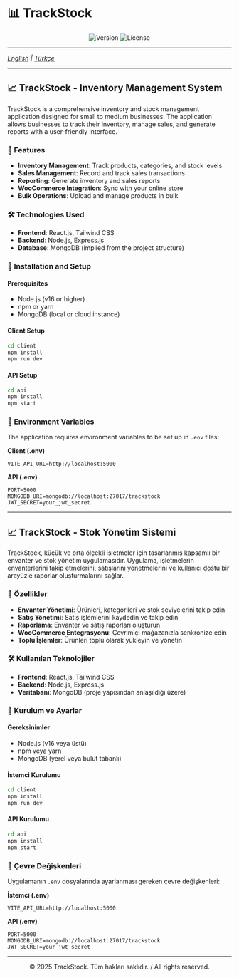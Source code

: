 # 📊 TrackStock

<p align="center">
  <img src="https://img.shields.io/badge/Version-1.0.0-blue.svg" alt="Version"/>
  <img src="https://img.shields.io/badge/License-MIT-green.svg" alt="License"/>
</p>

---

*[English](#-trackstock---inventory-management-system) | [Türkçe](#-trackstock---stok-yönetim-sistemi)*

---

## 📈 TrackStock - Inventory Management System

TrackStock is a comprehensive inventory and stock management application designed for small to medium businesses. The application allows businesses to track their inventory, manage sales, and generate reports with a user-friendly interface.

### 🚀 Features

- **Inventory Management**: Track products, categories, and stock levels
- **Sales Management**: Record and track sales transactions
- **Reporting**: Generate inventory and sales reports
- **WooCommerce Integration**: Sync with your online store
- **Bulk Operations**: Upload and manage products in bulk

### 🛠️ Technologies Used

- **Frontend**: React.js, Tailwind CSS
- **Backend**: Node.js, Express.js
- **Database**: MongoDB (implied from the project structure)

### 🔧 Installation and Setup

#### Prerequisites
- Node.js (v16 or higher)
- npm or yarn
- MongoDB (local or cloud instance)

#### Client Setup
```bash
cd client
npm install
npm run dev
```

#### API Setup
```bash
cd api
npm install
npm start
```

### 📝 Environment Variables

The application requires environment variables to be set up in `.env` files:

**Client (.env)**
```
VITE_API_URL=http://localhost:5000
```

**API (.env)**
```
PORT=5000
MONGODB_URI=mongodb://localhost:27017/trackstock
JWT_SECRET=your_jwt_secret
```



---

## 📈 TrackStock - Stok Yönetim Sistemi

TrackStock, küçük ve orta ölçekli işletmeler için tasarlanmış kapsamlı bir envanter ve stok yönetim uygulamasıdır. Uygulama, işletmelerin envanterlerini takip etmelerini, satışlarını yönetmelerini ve kullanıcı dostu bir arayüzle raporlar oluşturmalarını sağlar.

### 🚀 Özellikler

- **Envanter Yönetimi**: Ürünleri, kategorileri ve stok seviyelerini takip edin
- **Satış Yönetimi**: Satış işlemlerini kaydedin ve takip edin
- **Raporlama**: Envanter ve satış raporları oluşturun
- **WooCommerce Entegrasyonu**: Çevrimiçi mağazanızla senkronize edin
- **Toplu İşlemler**: Ürünleri toplu olarak yükleyin ve yönetin

### 🛠️ Kullanılan Teknolojiler

- **Frontend**: React.js, Tailwind CSS
- **Backend**: Node.js, Express.js
- **Veritabanı**: MongoDB (proje yapısından anlaşıldığı üzere)

### 🔧 Kurulum ve Ayarlar

#### Gereksinimler
- Node.js (v16 veya üstü)
- npm veya yarn
- MongoDB (yerel veya bulut tabanlı)

#### İstemci Kurulumu
```bash
cd client
npm install
npm run dev
```

#### API Kurulumu
```bash
cd api
npm install
npm start
```

### 📝 Çevre Değişkenleri

Uygulamanın `.env` dosyalarında ayarlanması gereken çevre değişkenleri:

**İstemci (.env)**
```
VITE_API_URL=http://localhost:5000
```

**API (.env)**
```
PORT=5000
MONGODB_URI=mongodb://localhost:27017/trackstock
JWT_SECRET=your_jwt_secret
```


---

<p align="center">
  © 2025 TrackStock. Tüm hakları saklıdır. / All rights reserved.
</p>
